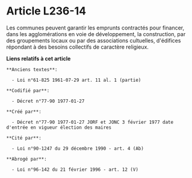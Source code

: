 # Article L236-14

Les communes peuvent garantir les emprunts contractés pour financer, dans les agglomérations en voie de développement, la
construction, par des groupements locaux ou par des associations cultuelles, d'édifices répondant à des besoins collectifs de
caractère religieux.

**Liens relatifs à cet article**

	**Anciens textes**:

	  - Loi n°61-825 1961-07-29 art. 11 al. 1 (partie)

	**Codifié par**:

	  - Décret n°77-90 1977-01-27

	**Créé par**:

	  - Décret n°77-90 1977-01-27 JORF et JONC 3 février 1977 date d'entrée en vigueur élection des maires

	**Cité par**:

	  - Loi n°90-1247 du 29 décembre 1990 - art. 4 (Ab)

	**Abrogé par**:

	  - Loi n°96-142 du 21 février 1996 - art. 12 (V)
